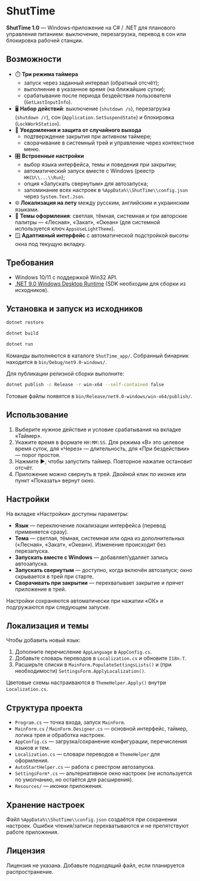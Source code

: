 # ShutTime

**ShutTime 1.0** — Windows‑приложение на C# / .NET для планового управления питанием: выключение, перезагрузка, перевод в сон или блокировка рабочей станции.

## Возможности
- ⏱️ **Три режима таймера**
  - запуск через заданный интервал (обратный отсчёт);
  - выполнение в указанное время (на ближайшие сутки);
  - срабатывание после периода бездействия пользователя (`GetLastInputInfo`).
- 🖥️ **Набор действий**: выключение (`shutdown /s`), перезагрузка (`shutdown /r`), сон (`Application.SetSuspendState`) и блокировка (`LockWorkStation`).
- 🔔 **Уведомления и защита от случайного выхода**
  - подтверждение закрытия при активном таймере;
  - сворачивание в системный трей и управление через контекстное меню.
- 🎛️ **Встроенные настройки**
  - выбор языка интерфейса, темы и поведения при закрытии;
  - автоматический запуск вместе с Windows (реестр `HKCU\\...\\Run`);
  - опция «Запускать свернутым» для автозапуска;
  - запоминание всех настроек в `%AppData%\\ShutTime\\config.json` через `System.Text.Json`.
- 🌐 **Локализация на лету** между русским, английским и украинским языками.
- 🎨 **Темы оформления**: светлая, тёмная, системная и три авторские палитры — «Лесная», «Закат», «Океан» (для системной используется ключ `AppsUseLightTheme`).
- 🪟 **Адаптивный интерфейс** с автоматической подстройкой высоты окна под текущую вкладку.

## Требования
- Windows 10/11 с поддержкой Win32 API.
- [.NET 9.0 Windows Desktop Runtime](https://dotnet.microsoft.com/en-us/download) (SDK необходим для сборки из исходников).

## Установка и запуск из исходников
```bash
dotnet restore

dotnet build

dotnet run
```
Команды выполняются в каталоге `ShutTime_app/`. Собранный бинарник находится в `bin/Debug/net9.0-windows/`.

Для публикации релизной сборки выполните:
```bash
dotnet publish -c Release -r win-x64 --self-contained false
```
Готовые файлы появятся в `bin/Release/net9.0-windows/win-x64/publish/`.

## Использование
1. Выберите нужное действие и условие срабатывания на вкладке «Таймер».
2. Укажите время в формате `HH:MM:SS`. Для режима «В» это целевое время суток, для «Через» — длительность, для «При бездействии» — порог простоя.
3. Нажмите ▶, чтобы запустить таймер. Повторное нажатие остановит отсчёт.
4. Приложение можно свернуть в трей. Двойной клик по иконке или пункт «Показать» вернут окно.

## Настройки
На вкладке «Настройки» доступны параметры:
- **Язык** — переключение локализации интерфейса (перевод применяется сразу).
- **Тема** — светлая, тёмная, системная или одна из дополнительных («Лесная», «Закат», «Океан»). Изменение происходит без перезапуска.
- **Запускать вместе с Windows** — добавляет/удаляет запись автозапуска.
- **Запускать свернутым** — доступно, когда включён автозапуск; окно скрывается в трей при старте.
- **Сворачивать при закрытии** — перехватывает закрытие и прячет приложение в трей.

Настройки сохраняются автоматически при нажатии «ОК» и подгружаются при следующем запуске.

## Локализация и темы
Чтобы добавить новый язык:
1. Дополните перечисление `AppLanguage` в `AppConfig.cs`.
2. Добавьте словарь переводов в `Localization.cs` и обновите `I18n.T`.
3. Расширьте списки в `MainForm.PopulateSettingsLists()` и (при необходимости) `SettingsForm.ApplyLocalization()`.

Цветовые схемы настраиваются в `ThemeHelper.Apply()` внутри `Localization.cs`.

## Структура проекта
- `Program.cs` — точка входа, запуск `MainForm`.
- `MainForm.cs` / `MainForm.Designer.cs` — основной интерфейс, таймер, логика трея и обработка настроек.
- `AppConfig.cs` — загрузка/сохранение конфигурации, перечисления языков и тем.
- `Localization.cs` — словари переводов и `ThemeHelper` для оформления.
- `AutoStartHelper.cs` — работа с реестром автозапуска.
- `SettingsForm*.cs` — альтернативное окно настроек (не используется по умолчанию, но остаётся для расширения).
- `Resources/` — иконки приложения.

## Хранение настроек
Файл `%AppData%\\ShutTime\\config.json` создаётся при сохранении настроек. Ошибки чтения/записи перехватываются и не препятствуют работе приложения.

## Лицензия
Лицензия не указана. Добавьте подходящий файл, если планируется распространение.

